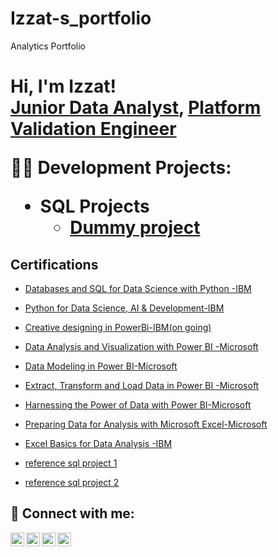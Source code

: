 # Izzat-s_portfolio
Analytics Portfolio
<h1>Hi, I'm Izzat! <br/><a href="https://github.com/joshmadakor1">Junior Data Analyst</a>, <a href="https://www.linkedin.com/in/mohd-izzat-bin-abd-ghani-9552a910b/">Platform Validation Engineer</a>

  <b2>👨‍💻 Development Projects:</b2>

- <b2>SQL Projects</b2>
  - [Dummy project](https://github.com/mhdizzat9994/Sql-Portfolio/tree/main)

<h2>Certifications</h2>
 
 - [Databases and SQL for Data Science with Python -IBM](https://www.coursera.org/account/accomplishments/verify/KMVYS7XVS1VC)
 - [Python for Data Science, AI & Development-IBM](https://www.coursera.org/account/accomplishments/verify/ETZ6T89CPQWY)
 - [Creative designing in PowerBi-IBM(on going)](https://www.coursera.org/learn/creative-designing-in-power-bi/home/welcome)
 - [Data Analysis and Visualization with Power BI -Microsoft](https://www.coursera.org/account/accomplishments/verify/2IKIJMJVK8DL)
 - [Data Modeling in Power BI-Microsoft](https://www.coursera.org/account/accomplishments/verify/7WLW3BV7S740)
 - [Extract, Transform and Load Data in Power BI -Microsoft](https://www.coursera.org/account/accomplishments/verify/11KNG4K6ISZZ)
 - [Harnessing the Power of Data with Power BI-Microsoft](https://www.coursera.org/account/accomplishments/verify/PEVV4NG9CK4U)
 - [Preparing Data for Analysis with Microsoft Excel-Microsoft](https://www.coursera.org/account/accomplishments/verify/JJR4899M1A9B)
 - [Excel Basics for Data Analysis -IBM](https://www.coursera.org/account/accomplishments/verify/CAA9R4M2PV75)
   
   
- [reference sql project 1](https://github.com/NateMacDonald/PortfolioProjects/tree/main)
- [reference sql project 2](https://github.com/kamararichards/SQL-Portfolio-Projects)

  
<h2> 🤳 Connect with me:</h2>

[<img align="left" alt="JoshMadakor | YouTube" width="22px" src="https://cdn.jsdelivr.net/npm/simple-icons@v3/icons/youtube.svg" />][youtube]
[<img align="left" alt="JoshMadakor | Twitter" width="22px" src="https://cdn.jsdelivr.net/npm/simple-icons@v3/icons/twitter.svg" />][twitter]
[<img align="left" alt="JoshMadakor | LinkedIn" width="22px" src="https://cdn.jsdelivr.net/npm/simple-icons@v3/icons/linkedin.svg" />][linkedin]
[<img align="left" alt="JoshMadakor | Instagram" width="22px" src="https://cdn.jsdelivr.net/npm/simple-icons@v3/icons/instagram.svg" />][instagram]

[twitter]: https://twitter.com/joshmadakor
[youtube]: https://www.youtube.com/c/joshmadakor
[instagram]: https://www.instagram.com/joshmadakor/
[linkedin]: https://linkedin.com/in/joshmadakor

<!--
**joshmadakor1/joshmadakor1** is a ✨ _special_ ✨ repository because its `README.md` (this file) appears on your GitHub profile.

Here are some ideas to get you started:

- 🔭 I’m currently working on ...
- 🌱 I’m currently learning ...
- 👯 I’m looking to collaborate on ...
- 🤔 I’m looking for help with ...
- 💬 Ask me about ...
- 📫 How to reach me: ...
- 😄 Pronouns: ...
- ⚡ Fun fact: ...
-->
